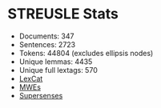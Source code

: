 STREUSLE Stats
==============

* Documents:                347
* Sentences:               2723
* Tokens:                 44804 (excludes ellipsis nodes)
* Unique lemmas:           4435
* Unique full lextags:      570
* [LexCat](LEXCAT.txt)
* [MWEs](MWES.txt)
* [Supersenses](SUPERSENSES.txt)
